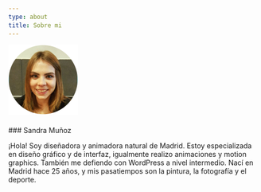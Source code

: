```yaml
---
type: about
title: Sobre mi
---
```

<div style="align: center; margin-bottom:4%;">
<img src="/images/yo.png" alt="Sandra" >
</div>
### Sandra Muñoz

<p>¡Hola! Soy diseñadora y animadora natural de Madrid. Estoy especializada en diseño gráfico y de interfaz, igualmente realizo animaciones y motion graphics. También me defiendo con WordPress a nivel intermedio. Nací en Madrid hace 25 años, y mis pasatiempos son la pintura, la fotografía y el deporte.</p>
